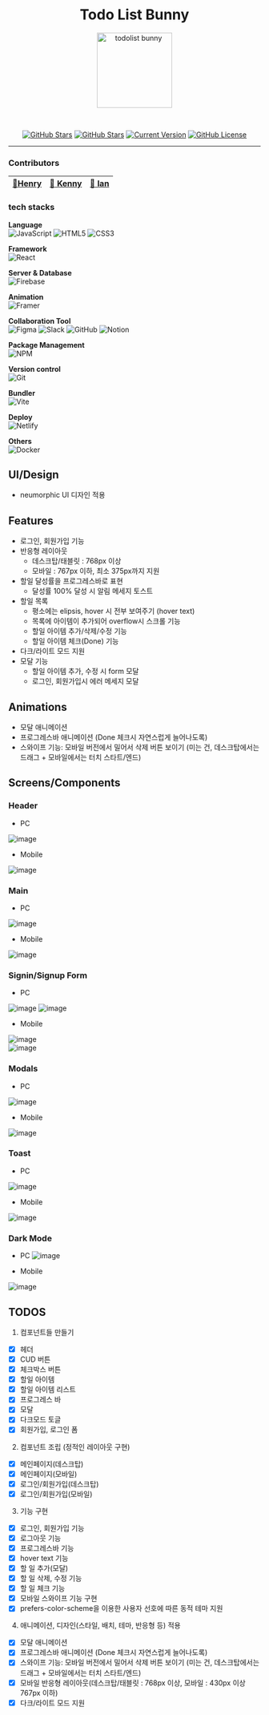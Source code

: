 
<h1 align="center">Todo List Bunny</h1>

<div align="center">

<img style="
    margin-bottom: 0px; 
" src="https://user-images.githubusercontent.com/45449387/236661464-6ab72246-0179-4e15-acab-4f230501b635.png" width="150px" alt="todolist bunny"  />

<br>

[![GitHub Stars](https://img.shields.io/github/stars/codeit-bootcamp-frontend/henry-kenny-ian-todolist?style=for-the-badge)](https://github.com/codeit-bootcamp-frontend/henry-kenny-ian-todolist/stargazers) [![GitHub Stars](https://img.shields.io/github/issues/codeit-bootcamp-frontend/henry-kenny-ian-todolist?style=for-the-badge)](https://github.com/codeit-bootcamp-frontend/henry-kenny-ian-todolist/issues) [![Current Version](https://img.shields.io/badge/version-1.0.0-black?style=for-the-badge)](https://github.com/codeit-bootcamp-frontend/henry-kenny-ian-todolist) [![GitHub License](https://img.shields.io/github/license/codeit-bootcamp-frontend/henry-kenny-ian-todolist?style=for-the-badge)](https://github.com/codeit-bootcamp-frontend/henry-kenny-ian-todolist/license)

<hr>

</div>

### Contributors

| [🐇Henry](https://github.com/wooleejaan) | [🍑 Kenny](https://github.com/SeyoungCho) | [🥔 Ian](https://github.com/drizzle96) | 
| ----------------------------------------- | ---------------------------------------- | ------------------------------------------ | 

### tech stacks

**Language**<br>
![JavaScript](https://img.shields.io/badge/javascript-%23323330.svg?style=for-the-badge&logo=javascript&logoColor=%23F7DF1E)
![HTML5](https://img.shields.io/badge/html5-%23E34F26.svg?style=for-the-badge&logo=html5&logoColor=white)
![CSS3](https://img.shields.io/badge/css3-%231572B6.svg?style=for-the-badge&logo=css3&logoColor=white)

**Framework**<br>
![React](https://img.shields.io/badge/react-%2320232a.svg?style=for-the-badge&logo=react&logoColor=%2361DAFB)

**Server & Database**<br>
![Firebase](https://img.shields.io/badge/Firebase-039BE5?style=for-the-badge&logo=Firebase&logoColor=white)

**Animation**<br>
![Framer](https://img.shields.io/badge/Framer-black?style=for-the-badge&logo=framer&logoColor=blue)

**Collaboration Tool**<br>
![Figma](https://img.shields.io/badge/figma-%23F24E1E.svg?style=for-the-badge&logo=figma&logoColor=white)
![Slack](https://img.shields.io/badge/Slack-4A154B?style=for-the-badge&logo=slack&logoColor=white)
![GitHub](https://img.shields.io/badge/github-%23121011.svg?style=for-the-badge&logo=github&logoColor=white)
![Notion](https://img.shields.io/badge/Notion-%23000000.svg?style=for-the-badge&logo=notion&logoColor=white)

**Package Management**<br>
![NPM](https://img.shields.io/badge/NPM-%23CB3837.svg?style=for-the-badge&logo=npm&logoColor=white)

**Version control**<br>
![Git](https://img.shields.io/badge/git-%23F05033.svg?style=for-the-badge&logo=git&logoColor=white)

**Bundler**<br>
![Vite](https://img.shields.io/badge/vite-%23646CFF.svg?style=for-the-badge&logo=vite&logoColor=white)

**Deploy**<br>
![Netlify](https://img.shields.io/badge/netlify-%23000000.svg?style=for-the-badge&logo=netlify&logoColor=#00C7B7)

**Others**<br>
![Docker](https://img.shields.io/badge/docker-%230db7ed.svg?style=for-the-badge&logo=docker&logoColor=white)



## UI/Design

- neumorphic UI 디자인 적용

## Features

- 로그인, 회원가입 기능
- 반응형 레이아웃 
  - 데스크탑/태블릿 : 768px 이상
  - 모바일 : 767px 이하, 최소 375px까지 지원
- 할일 달성률을 프로그레스바로 표현
  - 달성률 100% 달성 시 알림 메세지 토스트
- 할일 목록
  - 평소에는 elipsis, hover 시 전부 보여주기 (hover text)
  - 목록에 아이템이 추가되어 overflow시 스크롤 기능
  - 할일 아이템 추가/삭제/수정 기능
  - 할일 아이템 체크(Done) 기능
- 다크/라이트 모드 지원
- 모달 기능
  - 할일 아이템 추가, 수정 시 form 모달
  - 로그인, 회원가입시 에러 메세지 모달

## Animations

- 모달 애니메이션
- 프로그레스바 애니메이션 (Done 체크시 자연스럽게 늘어나도록)
- 스와이프 기능: 모바일 버전에서 밀어서 삭제 버튼 보이기 (미는 건, 데스크탑에서는 드래그 + 모바일에서는 터치 스타트/엔드)

## Screens/Components

### Header
- PC

![image](https://user-images.githubusercontent.com/45449387/236660747-5b3a7442-d04f-4535-93c4-3beaaee1b8c4.png)
- Mobile

![image](https://user-images.githubusercontent.com/45449387/236660782-27f08039-2222-4cc3-9b62-43192e368833.png)


### Main
- PC

![image](https://user-images.githubusercontent.com/45449387/236660869-9815e9ce-eb5d-4ff3-8390-340ca0be569c.png)
- Mobile

![image](https://user-images.githubusercontent.com/45449387/236660855-e7b1ea60-a9ef-4cf8-8821-ebb727a36388.png)

### Signin/Signup Form

- PC

![image](https://user-images.githubusercontent.com/45449387/236661011-3d63ec28-3db5-4fe0-83bc-488baf191cc8.png)
![image](https://user-images.githubusercontent.com/45449387/236661097-5b24267d-d223-4cf6-be1c-96c51b285e14.png)


- Mobile 

![image](https://user-images.githubusercontent.com/45449387/236661031-791556fd-c49a-488f-a3b3-fc4087cacb7e.png)<br>
![image](https://user-images.githubusercontent.com/45449387/236661043-66c37452-31bc-498d-a347-595b54ceca24.png)

### Modals
- PC

![image](https://user-images.githubusercontent.com/45449387/236661201-a2311663-a9ec-4ef7-bd84-62467acb352a.png)

- Mobile 

![image](https://user-images.githubusercontent.com/45449387/236661222-4de35d53-d844-4576-beea-6f80d22f282d.png)

### Toast

- PC

![image](https://user-images.githubusercontent.com/45449387/236661344-a3d153c7-779b-42eb-bfbe-fc147d9bec42.png)

- Mobile

![image](https://user-images.githubusercontent.com/45449387/236661326-51aa026e-15f0-459e-b324-a32a9edfb2c3.png)

### Dark Mode

- PC
![image](https://user-images.githubusercontent.com/45449387/236662106-9d08ce23-490c-4840-92f2-17ad15574342.png)

- Mobile

![image](https://user-images.githubusercontent.com/45449387/236662155-95c3060c-f4d8-46da-b7b2-65ccd74c1c80.png)



## TODOS

1. 컴포넌트들 만들기

- [x] 헤더
- [x] CUD 버튼
- [x] 체크박스 버튼
- [x] 할일 아이템
- [x] 할일 아이템 리스트
- [x] 프로그레스 바
- [x] 모달
- [x] 다크모드 토글
- [x] 회원가입, 로그인 폼

2.  컴포넌트 조립 (정적인 레이아웃 구현)

- [x] 메인페이지(데스크탑)
- [x] 메인페이지(모바일)
- [x] 로그인/회원가입(데스크탑)
- [x] 로그인/회원가입(모바일)

3.  기능 구현

- [x] 로그인, 회원가입 기능
- [x] 로그아웃 기능
- [x] 프로그레스바 기능
- [x] hover text 기능
- [x] 할 일 추가(모달)
- [x] 할 일 삭제, 수정 기능
- [x] 할 일 체크 기능
- [x] 모바일 스와이프 기능 구현
- [x] prefers-color-scheme을 이용한 사용자 선호에 따른 동적 테마 지원

4. 애니메이션, 디자인(스타일, 배치, 테마, 반응형 등) 적용

- [x] 모달 애니메이션
- [x] 프로그레스바 애니메이션 (Done 체크시 자연스럽게 늘어나도록)
- [x] 스와이프 기능: 모바일 버전에서 밀어서 삭제 버튼 보이기 (미는 건, 데스크탑에서는 드래그 + 모바일에서는 터치 스타트/엔드)
- [x] 모바일 반응형 레이아웃(데스크탑/태블릿 : 768px 이상, 모바일 : 430px 이상 767px 이하)
- [x] 다크/라이트 모드 지원
